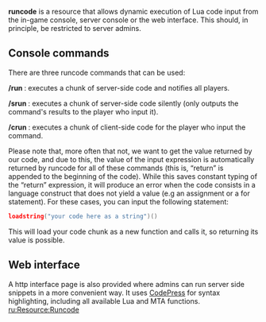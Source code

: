 **runcode** is a resource that allows dynamic execution of Lua code input from the in-game console, server console or the web interface. This should, in principle, be restricted to server admins.

Console commands
----------------

There are three runcode commands that can be used:

**/run <lua code>**: executes a chunk of server-side code and notifies all players.

**/srun <lua code>**: executes a chunk of server-side code silently (only outputs the command's results to the player who input it).

**/crun <lua code>**: executes a chunk of client-side code for the player who input the command.

Please note that, more often that not, we want to get the value returned by our code, and due to this, the value of the input expression is automatically returned by runcode for all of these commands (this is, “return” is appended to the beginning of the code). While this saves constant typing of the “return” expression, it will produce an error when the code consists in a language construct that does not yield a value (e.g an assignment or a for statement). For these cases, you can input the following statement:

``` lua
loadstring("your code here as a string")()
```

This will load your code chunk as a new function and calls it, so returning its value is possible.

Web interface
-------------

A http interface page is also provided where admins can run server side snippets in a more convenient way. It uses [CodePress](http://codepress.sourceforge.net/) for syntax highlighting, including all available Lua and MTA functions. [ru:<Resource:Runcode>](/docs/ru-resource-runcode.md "wikilink")
